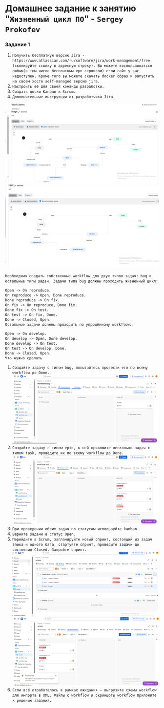 # Домашнее задание к занятию "`Жизненный цикл ПО`" - `Sergey Prokofev`


### Задание 1

1. `Получить бесплатную версию Jira - https://www.atlassian.com/ru/software/jira/work-management/free (скопируйте ссылку в адресную строку). Вы можете воспользоваться любым(в том числе бесплатным vpn сервисом) если сайт у вас недоступен. Кроме того вы можете скачать docker образ и запустить на своем хосте self-managed версию jira.`
2. `Настроить её для своей команды разработки.`
3. `Создать доски Kanban и Scrum.`
4. `Дополнительные инструкции от разработчика Jira.`

![Задание-2](https://github.com/sergey-prokofev/homework/blob/hw_jira/img/5.PNG)
![Задание-2](https://github.com/sergey-prokofev/homework/blob/hw_jira/img/6.PNG)

`Необходимо создать собственные workflow для двух типов задач: bug и остальные типы задач. Задачи типа bug должны проходить жизненный цикл:`
```
Open -> On reproduce.
On reproduce -> Open, Done reproduce.
Done reproduce -> On fix.
On fix -> On reproduce, Done fix.
Done fix -> On test.
On test -> On fix, Done.
Done -> Closed, Open.
Остальные задачи должны проходить по упрощённому workflow:
```
```
Open -> On develop.
On develop -> Open, Done develop.
Done develop -> On test.
On test -> On develop, Done.
Done -> Closed, Open.
Что нужно сделать
```


1. `Создайте задачу с типом bug, попытайтесь провести его по всему workflow до Done.`
![Задание-2](https://github.com/sergey-prokofev/homework/blob/hw_jira/img/1.PNG)
2. `Создайте задачу с типом epic, к ней привяжите несколько задач с типом task, проведите их по всему workflow до Done.`
![Задание-2](https://github.com/sergey-prokofev/homework/blob/hw_jira/img/2.PNG)
3. `При проведении обеих задач по статусам используйте kanban.`
4. `Верните задачи в статус Open.`
5. `Перейдите в Scrum, запланируйте новый спринт, состоящий из задач эпика и одного бага, стартуйте спринт, проведите задачи до состояния Closed. Закройте спринт.`
![Задание-2](https://github.com/sergey-prokofev/homework/blob/hw_jira/img/3.PNG)
![Задание-2](https://github.com/sergey-prokofev/homework/blob/hw_jira/img/4.PNG)
6. `Если всё отработалось в рамках ожидания — выгрузите схемы workflow для импорта в XML. Файлы с workflow и скриншоты workflow приложите к решению задания.`

